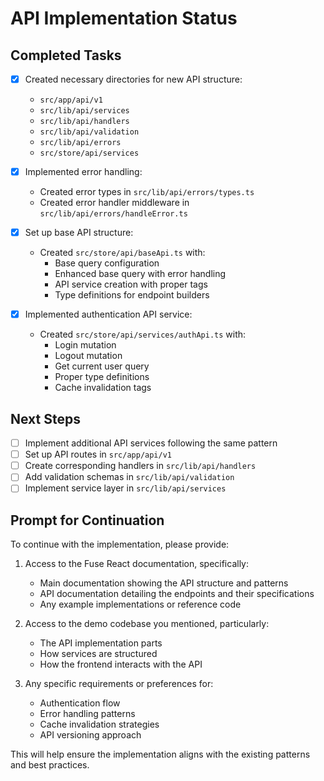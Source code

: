 # API Implementation Status

## Completed Tasks
- [x] Created necessary directories for new API structure:
  - `src/app/api/v1`
  - `src/lib/api/services`
  - `src/lib/api/handlers`
  - `src/lib/api/validation`
  - `src/lib/api/errors`
  - `src/store/api/services`

- [x] Implemented error handling:
  - Created error types in `src/lib/api/errors/types.ts`
  - Created error handler middleware in `src/lib/api/errors/handleError.ts`

- [x] Set up base API structure:
  - Created `src/store/api/baseApi.ts` with:
    - Base query configuration
    - Enhanced base query with error handling
    - API service creation with proper tags
    - Type definitions for endpoint builders

- [x] Implemented authentication API service:
  - Created `src/store/api/services/authApi.ts` with:
    - Login mutation
    - Logout mutation
    - Get current user query
    - Proper type definitions
    - Cache invalidation tags

## Next Steps
- [ ] Implement additional API services following the same pattern
- [ ] Set up API routes in `src/app/api/v1`
- [ ] Create corresponding handlers in `src/lib/api/handlers`
- [ ] Add validation schemas in `src/lib/api/validation`
- [ ] Implement service layer in `src/lib/api/services`

## Prompt for Continuation
To continue with the implementation, please provide:

1. Access to the Fuse React documentation, specifically:
   - Main documentation showing the API structure and patterns
   - API documentation detailing the endpoints and their specifications
   - Any example implementations or reference code

2. Access to the demo codebase you mentioned, particularly:
   - The API implementation parts
   - How services are structured
   - How the frontend interacts with the API

3. Any specific requirements or preferences for:
   - Authentication flow
   - Error handling patterns
   - Cache invalidation strategies
   - API versioning approach

This will help ensure the implementation aligns with the existing patterns and best practices. 